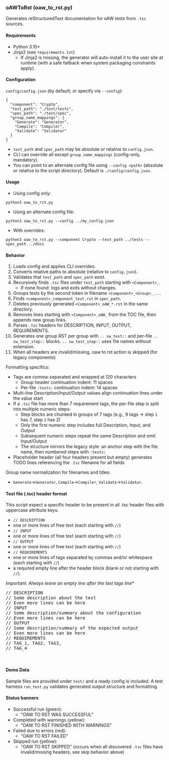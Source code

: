 ### oAWToRst (oaw_to_rst.py)

Generates reStructuredText documentation for oAW tests from `.tsc` sources.

#### Requirements
- Python 3.10+
- Jinja2 (see `requirements.txt`)
  - If Jinja2 is missing, the generator will auto-install it to the user site
    at runtime (with a safe fallback when system packaging constraints apply).

#### Configuration
`config/config.json` (by default; or specify via `--config`):
```
{
  "component": "Crypto",
  "test_path": "./test/tests",
  "spec_path": "./test/spec",
  "group_name_mappings": {
    "Generate": "Generator",
    "Compile": "Compiler",
    "Validate": "Validator"
  }
}
```
- `test_path` and `spec_path` may be absolute or relative to `config.json`.
- CLI can override all except `group_name_mappings` (config-only, mandatory).
- You can point to an alternate config file using `--config <path>` (absolute
  or relative to the script directory). Default is `./config/config.json`.

#### Usage
- Using config only:
```
python3 oaw_to_rst.py
```
- Using an alternate config file:
```
python3 oaw_to_rst.py --config ../my_config.json
```
- With overrides:
```
python3 oaw_to_rst.py --component Crypto --test_path ../tests --spec_path ../docs
```

#### Behavior
1. Loads config and applies CLI overrides.
2. Converts relative paths to absolute (relative to `config.json`).
3. Validates that `test_path` and `spec_path` exist.
4. Recursively finds `.tsc` files under `test_path` starting with `<Component>_`.
   - If none found: logs and exits without changes.
5. Groups tests by the second token in filename `<Component>_<Group>_...`.
6. Finds `<component>_component_test.rst` in `spec_path`.
7. Deletes previously generated `<Component>_oAW_*.rst` in the same directory.
8. Removes lines starting with `<Component>_oAW_` from the TOC file, then appends new group links.
9. Parses `.tsc` headers for DESCRIPTION, INPUT, OUTPUT, REQUIREMENTS.
10. Generates one group RST per group with `.. sw_test::` and per-file `.. sw_test_step::` blocks. `.. sw_test_step::` uses file names without extension.
11. When all headers are invalid/missing, oaw to rst action is skipped (for legacy components)

Formatting specifics:
- Tags are comma-separated and wrapped at 120 characters
  - Group header continuation indent: 11 spaces
  - Per-file `:tests:` continuation indent: 14 spaces
- Multi-line Description/Input/Output values align continuation lines under the value start
- If a `.tsc` file has more than 7 requirement tags, the per-file step is split into multiple numeric steps:
  - Step blocks are chunked in groups of 7 tags (e.g., 9 tags -> step `1` has 7, step `2` has 2)
  - Only the first numeric step includes full Description, Input, and Output
  - Subsequent numeric steps repeat the same Description and omit Input/Output
  - The structure mirrors the legacy style: an anchor step with the file name, then numbered steps with `:tests:`
- Placeholder header (all four headers present but empty) generates TODO lines referencing the `.tsc` filename for all fields

Group name normalization for filenames and titles:
- `Generate`→`Generator`, `Compile`→`Compiler`, `Validate`→`Validator`.

#### Test file (.tsc) header format
This script expect a specific header to be present in all .tsc header files with uppercase attribute keys.
  - `// DESCRIPTION`
  - one or more lines of free text (each starting with `//`)
  - `// INPUT`
  - one or more lines of free text (each starting with `//`)
  - `// OUTPUT`
  - one or more lines of free text (each starting with `//`)
  - `// REQUIREMENTS`
  - one or more lines of tags separated by commas and/or whitespace (each starting with `//`)
  - a required empty line after the header block (blank or not starting with `//`).

*Important: Always leave an empty line after the last tags line**

<pre>
// DESCRIPTION
// Some description about the test
// Even more lines can be here
// INPUT
// Some description/summary about the configuration
// Even more lines can be here
// OUTPUT
// Some description/summary of the expected output
// Even more lines can be here
// REQUIREMENTS
// TAG_1, TAG2, TAG3,
// TAG_4

 </pre>

#### Demo Data
Sample files are provided under `test/` and a ready config is included. A test harness `run_test.py` validates generated output structure and formatting.

#### Status banners
- Successful run (green):
  - "OAW TO RST WAS SUCCESSFUL"
- Completed with warnings (yellow):
  - "OAW TO RST FINISHED WITH WARNINGS"
- Failed due to errors (red):
  - "OAW TO RST FAILED"
- Skipped run (yellow):
  - "OAW TO RST SKIPPED" (occurs when all discovered `.tsc` files have invalid/missing headers, see skip behavior above)
